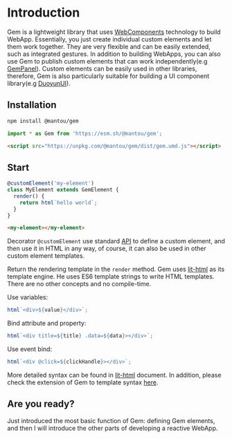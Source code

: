 # Introduction

Gem is a lightweight library that uses [WebComponents](https://developer.mozilla.org/en-US/docs/Web/Web_Components) technology to build WebApp. Essentially, you just create individual custom elements and let them work together. They are very flexible and can be easily extended, such as integrated gestures. In addition to building WebApps, you can also use Gem to publish custom elements that can work independently(e.g [GemPanel](https://panel.gemjs.org/)). Custom elements can be easily used in other libraries, therefore, Gem is also particularly suitable for building a UI component library(e.g [DuoyunUI](https://duoyun-ui.gemjs.org)).

## Installation

<gbp-code-group>

```bash npm
npm install @mantou/gem
```

```js esm.sh
import * as Gem from 'https://esm.sh/@mantou/gem';
```

```html unpkg.com
<script src="https://unpkg.com/@mantou/gem/dist/gem.umd.js"></script>
```

</gbp-code-group>

## Start

<gbp-sandpack dependencies="@mantou/gem">

```js index.js
@customElement('my-element')
class MyElement extends GemElement {
  render() {
    return html`hello world`;
  }
}
```

```html index.html
<my-element></my-element>
```

</gbp-sandpack>

Decorator `@customElement` use standard [API](https://developer.mozilla.org/en-US/docs/Web/API/Window/customElements) to define a custom element, and then use it in HTML in any way, of course, it can also be used in other custom element templates.

Return the rendering template in the `render` method. Gem uses [lit-html](https://lit.dev/docs/templates/overview/) as its template engine. He uses ES6 template strings to write HTML templates. There are no other concepts and no compile-time.

Use variables:

```js
html`<div>${value}</div>`;
```

Bind attribute and property:

```js
html`<div title=${title} .data=${data}></div>`;
```

Use event bind:

```js
html`<div @click=${clickHandle}></div>`;
```

More detailed syntax can be found in [lit-html](https://lit.dev/docs/templates/overview/) document. In addition, please check the extension of Gem to template syntax [here](../001-guide/002-advance/002-gem-element-more.md).

## Are you ready?

Just introduced the most basic function of Gem: defining Gem elements, and then I will introduce the other parts of developing a reactive WebApp.
